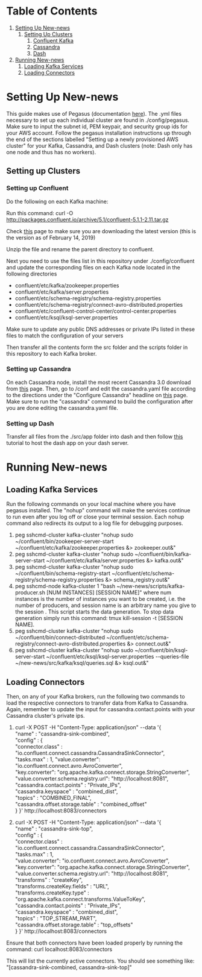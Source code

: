 # Table of Contents
1. [Setting Up New-news](README.md#setting-up-new-news)
    1. [Setting Up Clusters](README.md#setting-up-clusters)
        1. [Confluent Kafka](README.md#setting-up-confluent)
        2. [Cassandra](README.md#setting-up-cassandra)
        3. [Dash](README.md#setting-up-dash)
2. [Running New-news](README.md#running-new-news)
    1. [Loading Kafka Services](README.md#loading-kafka-services)
    2. [Loading Connectors](README.md#loading-connectors)


# Setting Up New-news

This guide makes use of Pegasus (documentation [here](https://github.com/InsightDataScience/pegasus)). The .yml files necessary to set up each individual cluster are found in ./config/pegasus. Make sure to input the subnet id, PEM keypair, and security group ids for your AWS account. Follow the pegasus installation instructions up through the end of the sections labelled "Setting up a newly provisioned AWS cluster" for your Kafka, Cassandra, and Dash clusters (note: Dash only has one node and thus has no workers).

## Setting up Clusters
### Setting up Confluent
Do the following on each Kafka machine:

Run this command: curl -O http://packages.confluent.io/archive/5.1/confluent-5.1.1-2.11.tar.gz

Check [this](https://docs.confluent.io/current/installation/installing_cp/zip-tar.html#prod-kafka-cli-install) page to make sure you are downloading the latest version (this is the version as of February 14, 2019)

Unzip the file and rename the parent directory to confluent.


Next you need to use the files list in this repository under ./config/confluent and update the corresponding files on each Kafka node located in the following directories
* confluent/etc/kafka/zookeeper.properties
* confluent/etc/kafka/server.properties
* confluent/etc/schema-registry/schema-registry.properties
* confluent/etc/schema-registry/connect-avro-distributed.properties
* confluent/etc/confluent-control-center/control-center.properties
* confluent/etc/ksql/ksql-server.properties

Make sure to update any public DNS addresses or private IPs listed in these files to match the configuration of your servers

Then transfer all the contents form the src folder and the scripts folder in this repository to each Kafka broker.

### Setting up Cassandra
On each Cassandra node, install the most recent Cassandra 3.0 download from [this](https://cassandra.apache.org/download/) page. Then, go to <path-to-Cassandra>/conf and edit the cassandra.yaml file according to the directions under the "Configure Cassandra" headline on [this](https://github.com/InsightDataScience/data-engineering-ecosystem/wiki/cassandra) page. Make sure to run the "cassandra" command to build the configuration after you are done editing the cassandra.yaml file.


### Setting up Dash
Transfer all files from the ./src/app folder into dash and then follow [this](https://www.digitalocean.com/community/tutorials/how-to-deploy-python-wsgi-apps-using-gunicorn-http-server-behind-nginx) tutorial to host the dash app on your dash server.


# Running New-news
## Loading Kafka Services
Run the following commands on your local machine where you have pegasus installed. The "nohup" command will make the services continue to run even after you log off or close your terminal session. Each nohup command also redirects its output to a log file for debugging purposes.
1. peg sshcmd-cluster kafka-cluster "nohup sudo ~/confluent/bin/zookeeper-server-start ~/confluent/etc/kafka/zookeeper.properties &> zookeeper.out&"
2. peg sshcmd-cluster kafka-cluster "nohup sudo ~/confluent/bin/kafka-server-start ~/confluent/etc/kafka/server.properties &> kafka.out&"
3. peg sshcmd-cluster kafka-cluster "nohup sudo ~/confluent/bin/schema-registry-start  ~/confluent/etc/schema-registry/schema-registry.properties &> schema_registry.out&"
4. peg sshcmd-node kafka-cluster 1 "bash ~/new-news/scripts/kafka-producer.sh [NUM INSTANCES] [SESSION NAME]" where num instances is the number of instances you want to be created, i.e. the number of producers, and session name is an arbitrary name you give to the session . This script starts the data generation. To stop data generation simply run this command: tmux kill-session -t [SESSION NAME].
5. peg sshcmd-cluster kafka-cluster "nohup sudo ~/confluent/bin/connect-distributed ~/confluent/etc/schema-registry/connect-avro-distributed.properties &> connect.out&"
6. peg sshcmd-cluster kafka-cluster "nohup sudo ~/confluent/bin/ksql-server-start ~/confluent/etc/ksql/ksql-server.properties --queries-file ~/new-news/src/kafka/ksql/queries.sql &> ksql.out&"


## Loading Connectors
Then, on any of your Kafka brokers, run the following two commands to load the respective connectors to transfer data from Kafka to Cassandra. Again, remember to update the input for cassandra.contact.points with your Cassandra cluster's private ips.

1. curl -X POST -H "Content-Type: application/json" --data '{  
	"name" : "cassandra-sink-combined",  
	"config" : {    
		"connector.class" : "io.confluent.connect.cassandra.CassandraSinkConnector",     
    "tasks.max" : 1,   "value.converter": "io.confluent.connect.avro.AvroConverter",    
    "key.converter": "org.apache.kafka.connect.storage.StringConverter",    
    "value.converter.schema.registry.url": "http://localhost:8081",     
    "cassandra.contact.points" : "Private_IPs",   
    "cassandra.keyspace" : "combined_dist",   
    "topics" : "COMBINED_FINAL",    
    "cassandra.offset.storage.table" : "combined_offset"          
	}
}' http://localhost:8083/connectors

2. curl -X POST -H "Content-Type: application/json" --data '{  
	"name" : "cassandra-sink-top",  
	"config" : {    
		"connector.class" : "io.confluent.connect.cassandra.CassandraSinkConnector",    
    "tasks.max" : 1,    
    "value.converter": "io.confluent.connect.avro.AvroConverter",   
    "key.converter": "org.apache.kafka.connect.storage.StringConverter",    
    "value.converter.schema.registry.url": "http://localhost:8081",   
    "transforms" : "createKey",   
    "transforms.createKey.fields" : "URL",    
    "transforms.createKey.type" : "org.apache.kafka.connect.transforms.ValueToKey",   
    "cassandra.contact.points" : "Private_IPs",   
    "cassandra.keyspace" : "combined_dist",   
    "topics" : "TOP_STREAM_PART",   
    "cassandra.offset.storage.table" : "top_offsets"    
  }
}' http://localhost:8083/connectors

Ensure that both connectors have been loaded properly by running the command: curl localhost:8083/connectors

This will list the currently active connectors. You should see something like: "[cassandra-sink-combined, cassandra-sink-top]"
